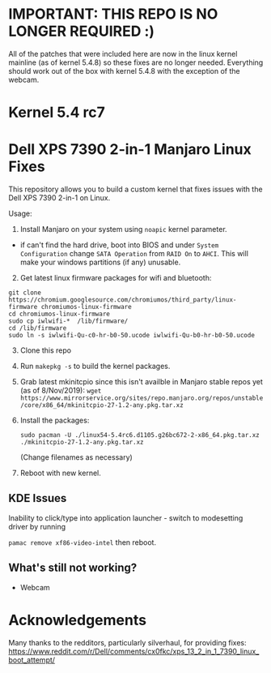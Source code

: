 # IMPORTANT: THIS REPO IS NO LONGER REQUIRED :)
All of the patches that were included here are now in the linux kernel mainline (as of kernel 5.4.8) so these fixes are no longer needed. Everything should work out of the box with kernel 5.4.8 with the exception of the webcam.

# Kernel 5.4 rc7

# Dell XPS 7390 2-in-1 Manjaro Linux Fixes

This repository allows you to build a custom kernel that fixes issues with the Dell XPS 7390 2-in-1 on Linux.

Usage:
1. Install Manjaro on your system using ```noapic``` kernel parameter.
  - if can't find the hard drive, boot into BIOS and under `System Configuration` change `SATA Operation` from `RAID On` to `AHCI`. This will make your windows partitions (if any) unusable.

2. Get latest linux firmware packages for wifi and bluetooth:
```
git clone https://chromium.googlesource.com/chromiumos/third_party/linux-firmware chromiumos-linux-firmware
cd chromiumos-linux-firmware
sudo cp iwlwifi-*  /lib/firmware/
cd /lib/firmware
sudo ln -s iwlwifi-Qu-c0-hr-b0-50.ucode iwlwifi-Qu-b0-hr-b0-50.ucode
```

3. Clone this repo

4. Run ```makepkg -s``` to build the kernel packages.

5. Grab latest mkinitcpio since this isn't availble in Manjaro stable repos yet (as of 8/Nov/2019):
```wget https://www.mirrorservice.org/sites/repo.manjaro.org/repos/unstable/core/x86_64/mkinitcpio-27-1.2-any.pkg.tar.xz```

6. Install the packages:

   ```sudo pacman -U ./linux54-5.4rc6.d1105.g26bc672-2-x86_64.pkg.tar.xz ./mkinitcpio-27-1.2-any.pkg.tar.xz```

   (Change filenames as necessary)

6. Reboot with new kernel.

## KDE Issues
Inability to click/type into application launcher - switch to modesetting driver by running

```pamac remove xf86-video-intel``` then reboot.

## What's still not working?
- Webcam

# Acknowledgements
Many thanks to the redditors, particularly silverhaul, for providing fixes:
https://www.reddit.com/r/Dell/comments/cx0fkc/xps_13_2_in_1_7390_linux_boot_attempt/
